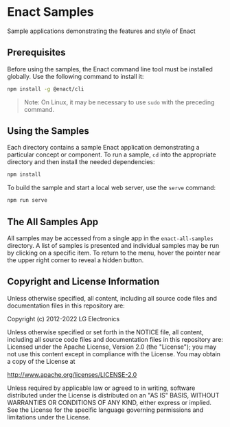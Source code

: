 # Enact Samples
Sample applications demonstrating the features and style of Enact

## Prerequisites

Before using the samples, the Enact command line tool must be installed globally. Use the following command to install it:

```sh
npm install -g @enact/cli
```

> Note: On Linux, it may be necessary to use `sudo` with the preceding command.

## Using the Samples

Each directory contains a sample Enact application demonstrating a particular concept or component. To run a sample, `cd` into the appropriate directory and then install the needed dependencies:

```sh
npm install
```

To build the sample and start a local web server, use the `serve` command:

```sh
npm run serve
```

## The All Samples App

All samples may be accessed from a single app in the `enact-all-samples` directory. A list of samples is presented and individual samples may be run by clicking on a specific item. To return to the menu, hover the pointer near the upper right corner to reveal a hidden button.

## Copyright and License Information

Unless otherwise specified, all content, including all source code files and documentation files in this repository are:

Copyright (c) 2012-2022 LG Electronics

Unless otherwise specified or set forth in the NOTICE file, all content, including all source code files and documentation files in this repository are: Licensed under the Apache License, Version 2.0 (the "License"); you may not use this content except in compliance with the License. You may obtain a copy of the License at

http://www.apache.org/licenses/LICENSE-2.0

Unless required by applicable law or agreed to in writing, software distributed under the License is distributed on an "AS IS" BASIS, WITHOUT WARRANTIES OR CONDITIONS OF ANY KIND, either express or implied. See the License for the specific language governing permissions and limitations under the License.
